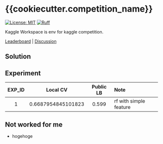 # {{cookiecutter.competition_name}}

[![License: MIT](https://img.shields.io/badge/License-MIT-yellow.svg)](https://opensource.org/licenses/MIT)
[![Ruff](https://img.shields.io/endpoint?url=https://raw.githubusercontent.com/astral-sh/ruff/main/assets/badge/v2.json)](https://github.com/astral-sh/ruff)

Kaggle Workspace is env for kaggle competition.

[Leaderboard](https://www.kaggle.com/competitions/{{cookiecutter.competition_url_name}}/leaderboard) | [Discussion](https://www.kaggle.com/competitions/{{cookiecutter.competition_url_name}}/discussion?sort=published)

## Solution

## Experiment

| EXP_ID | Local CV | Public LB | Note |
| :---: | :---: | :---: | :--- |
| 1 | 0.6687954845101823 | 0.599 | rf with simple feature |

## Not worked for me

- hogehoge
